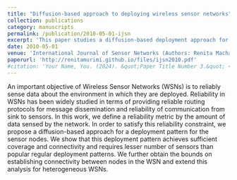 ```yaml
---
title: "Diffusion-based approach to deploying wireless sensor networks"
collection: publications
category: manuscripts
permalink: /publication/2010-05-01-ijsn
excerpt: 'This paper studies a diffusion-based deployment approach for wireless sensor nodes that can satisfy a given level of reliability, where reliability is measured in terms of the amount of data sensed by the WSN.'
date: 2010-05-01
venue: 'International Journal of Sensor Networks (Authors: Renita Machado, Sirin Tekinay, Wensheng Zhang, Guiling Wang)'
paperurl: 'http://renitamurimi.github.io/files/ijsn2010.pdf'
#citation: 'Your Name, You. (2024). &quot;Paper Title Number 3.&quot; <i>GitHub Journal of Bugs</i>. 1(3).'
---
```


An important objective of Wireless Sensor Networks (WSNs) is to reliably sense data about the environment in which they are deployed. Reliability in WSNs has been widely studied in terms of providing reliable routing protocols for message dissemination and reliability of communication from sink to sensors. In this work, we define a reliability metric by the amount of data sensed by the network. In order to satisfy this reliability constraint, we propose a diffusion-based approach for a deployment pattern for the sensor nodes. We show that this deployment pattern achieves sufficient coverage and connectivity and requires lesser number of sensors than popular regular deployment patterns. We further obtain the bounds on establishing connectivity between nodes in the WSN and extend this analysis for heterogeneous WSNs. 
